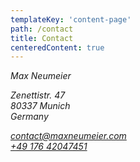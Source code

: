 ```yaml
---
templateKey: 'content-page'
path: /contact
title: Contact
centeredContent: true
---
```

<address>
    <p>
        Max Neumeier
    </p>
    <p>
        Zenettistr. 47<br />
        80337 Munich<br />
        Germany
    </p>
    <p>
        <a href="mailto:contact@maxneumeier.com">contact@maxneumeier.com</a><br />
        <a href="tel:+4917642047451">+49 176 42047451</a>
    </p>
</address>
